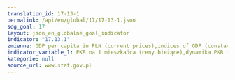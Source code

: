 ```yaml
---
translation_id: 17-13-1
permalink: /api/en/global/17/17-13-1.json
sdg_goal: 17
layout: json_en_globalne_goal_indicator
indicator: "17.13.1"
zmienne: GDP per capita in PLN (current prices),indices of GDP (constant prices),indices of prices of consumer goods and services,investment rate,general government debt in relation to GDP,general government result in relation to GDP
indicator_variable_1: PKB na 1 mieszkańca (ceny bieżące),dynamika PKB (w cenach stałych),dynamika cen towarów i usług konsumpcyjnych,stopa inwestycji,dług sektora instytucji rządowych i samorządowych w relacji do PKB,wynik sektora instytucji rządowych i samorządowych w relacji do PKB;
kategorie: null
source_url: www.stat.gov.pl
---
```

